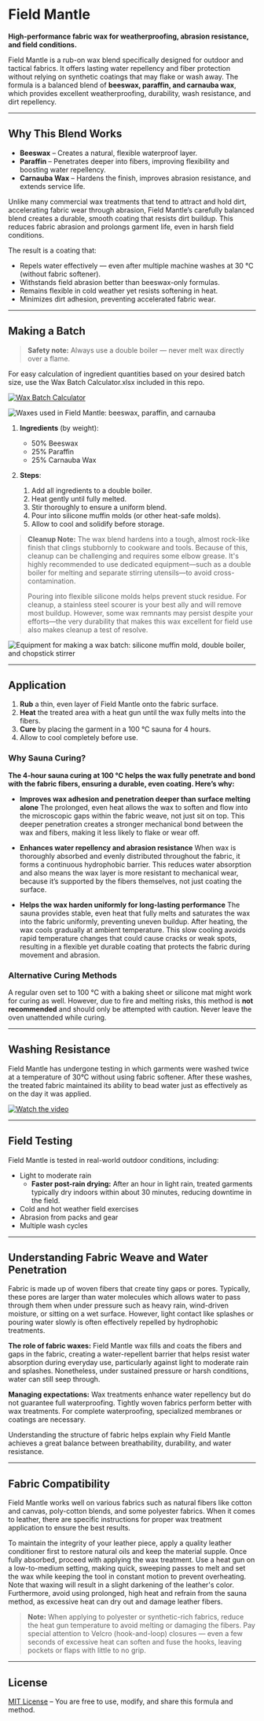 # Field Mantle

**High-performance fabric wax for weatherproofing, abrasion resistance, and field conditions.**

Field Mantle is a rub-on wax blend specifically designed for outdoor and tactical fabrics. It offers lasting water repellency and fiber protection without relying on synthetic coatings that may flake or wash away. The formula is a balanced blend of **beeswax, paraffin, and carnauba wax**, which provides excellent weatherproofing, durability, wash resistance, and dirt repellency.

---

## Why This Blend Works

- **Beeswax** – Creates a natural, flexible waterproof layer.
- **Paraffin** – Penetrates deeper into fibers, improving flexibility and boosting water repellency.
- **Carnauba Wax** – Hardens the finish, improves abrasion resistance, and extends service life.

Unlike many commercial wax treatments that tend to attract and hold dirt, accelerating fabric wear through abrasion, Field Mantle’s carefully balanced blend creates a durable, smooth coating that resists dirt buildup. This reduces fabric abrasion and prolongs garment life, even in harsh field conditions.

The result is a coating that:
- Repels water effectively — even after multiple machine washes at 30 °C (without fabric softener).
- Withstands field abrasion better than beeswax-only formulas.
- Remains flexible in cold weather yet resists softening in heat.
- Minimizes dirt adhesion, preventing accelerated fabric wear.

---

## Making a Batch

> **Safety note:** Always use a double boiler — never melt wax directly over a flame.

For easy calculation of ingredient quantities based on your desired batch size,
use the Wax Batch Calculator.xlsx included in this repo.

[![Wax Batch Calculator](https://i.imgur.com/1iYuLrv.jpeg)](./Wax%20Batch%20Calculator.xlsx)

![Waxes used in Field Mantle: beeswax, paraffin, and carnauba](https://i.imgur.com/n1PrrBv.jpeg)

1. **Ingredients** (by weight):
   - 50% Beeswax
   - 25% Paraffin
   - 25% Carnauba Wax

2. **Steps**:
   1. Add all ingredients to a double boiler.
   2. Heat gently until fully melted.
   3. Stir thoroughly to ensure a uniform blend.
   4. Pour into silicone muffin molds (or other heat-safe molds).
   5. Allow to cool and solidify before storage.

> **Cleanup Note:**
The wax blend hardens into a tough, almost rock-like finish that clings stubbornly to cookware and tools. Because of this, cleanup can be challenging and requires some elbow grease. It's highly recommended to use dedicated equipment—such as a double boiler for melting and separate stirring utensils—to avoid cross-contamination.
>
> Pouring into flexible silicone molds helps prevent stuck residue. For cleanup, a stainless steel scourer is your best ally and will remove most buildup. However, some wax remnants may persist despite your efforts—the very durability that makes this wax excellent for field use also makes cleanup a test of resolve.

![Equipment for making a wax batch: silicone muffin mold, double boiler, and chopstick stirrer](https://i.imgur.com/nrsUEDF.jpeg)

---

## Application

1. **Rub** a thin, even layer of Field Mantle onto the fabric surface.
2. **Heat** the treated area with a heat gun until the wax fully melts into the fibers.
3. **Cure** by placing the garment in a 100 °C sauna for 4 hours.
4. Allow to cool completely before use.

### Why Sauna Curing?

**The 4-hour sauna curing at 100 °C helps the wax fully penetrate and bond with the fabric fibers, ensuring a durable, even coating. Here’s why:**

* **Improves wax adhesion and penetration deeper than surface melting alone**
  The prolonged, even heat allows the wax to soften and flow into the microscopic gaps within the fabric weave, not just sit on top. This deeper penetration creates a stronger mechanical bond between the wax and fibers, making it less likely to flake or wear off.

* **Enhances water repellency and abrasion resistance**
  When wax is thoroughly absorbed and evenly distributed throughout the fabric, it forms a continuous hydrophobic barrier. This reduces water absorption and also means the wax layer is more resistant to mechanical wear, because it’s supported by the fibers themselves, not just coating the surface.

* **Helps the wax harden uniformly for long-lasting performance**
  The sauna provides stable, even heat that fully melts and saturates the wax into the fabric uniformly, preventing uneven buildup. After heating, the wax cools gradually at ambient temperature. This slow cooling avoids rapid temperature changes that could cause cracks or weak spots, resulting in a flexible yet durable coating that protects the fabric during movement and abrasion.

### Alternative Curing Methods

A regular oven set to 100 °C with a baking sheet or silicone mat might work for curing as well. However, due to fire and melting risks, this method is **not recommended** and should only be attempted with caution. Never leave the oven unattended while curing.

---

## Washing Resistance
Field Mantle has undergone testing in which garments were washed twice at a temperature of 30°C without using fabric softener. After these washes, the treated fabric maintained its ability to bead water just as effectively as on the day it was applied.

[![Watch the video](https://i.imgur.com/ITtNsF8.jpeg)](https://imgur.com/gallery/water-repellent-wax-that-lasts-through-laundry-Fm36BLY)

---

## Field Testing

Field Mantle is tested in real-world outdoor conditions, including:

- Light to moderate rain
  - **Faster post-rain drying:** After an hour in light rain, treated garments typically dry indoors within about 30 minutes, reducing downtime in the field.
- Cold and hot weather field exercises
- Abrasion from packs and gear
- Multiple wash cycles

---

## Understanding Fabric Weave and Water Penetration

Fabric is made up of woven fibers that create tiny gaps or pores. Typically, these pores are larger than water molecules which allows water to pass through them when under pressure such as heavy rain, wind-driven moisture, or sitting on a wet surface. However, light contact like splashes or pouring water slowly is often effectively repelled by hydrophobic treatments.

**The role of fabric waxes:**
Field Mantle wax fills and coats the fibers and gaps in the fabric, creating a water-repellent barrier that helps resist water absorption during everyday use, particularly against light to moderate rain and splashes. Nonetheless, under sustained pressure or harsh conditions, water can still seep through.

**Managing expectations:**
Wax treatments enhance water repellency but do not guarantee full waterproofing. Tightly woven fabrics perform better with wax treatments. For complete waterproofing, specialized membranes or coatings are necessary.

Understanding the structure of fabric helps explain why Field Mantle achieves a great balance between breathability, durability, and water resistance.

---

## Fabric Compatibility

Field Mantle works well on various fabrics such as natural fibers like cotton and canvas, poly-cotton blends, and some polyester fabrics. When it comes to leather, there are specific instructions for proper wax treatment application to ensure the best results.

To maintain the integrity of your leather piece, apply a quality leather conditioner first to restore natural oils and keep the material supple. Once fully absorbed, proceed with applying the wax treatment. Use a heat gun on a low-to-medium setting, making quick, sweeping passes to melt and set the wax while keeping the tool in constant motion to prevent overheating. Note that waxing will result in a slight darkening of the leather's color. Furthermore, avoid using prolonged, high heat and refrain from the sauna method, as excessive heat can dry out and damage leather fibers.

> **Note:** When applying to polyester or synthetic-rich fabrics, reduce the heat gun temperature to avoid melting or damaging the fibers. Pay special attention to Velcro (hook-and-loop) closures — even a few seconds of excessive heat can soften and fuse the hooks, leaving pockets or flaps with little to no grip.
---

## License

[MIT License](LICENSE) – You are free to use, modify, and share this formula and method.
